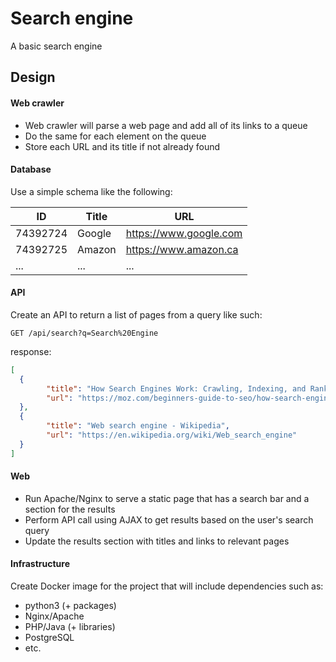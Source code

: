 # Search engine

A basic search engine

## Design

#### Web crawler

- Web crawler will parse a web page and add all of its links to a queue
- Do the same for each element on the queue
- Store each URL and its title if not already found

#### Database

Use a simple schema like the following:

| ID       | Title  | URL                    |
|----------|--------|------------------------|
| 74392724 | Google | https://www.google.com |
| 74392725 | Amazon | https://www.amazon.ca  |
| ...      | ...    | ...                    |

#### API

Create an API to return a list of pages from a query like such:

`GET /api/search?q=Search%20Engine`

response:

```json
[
  {
        "title": "How Search Engines Work: Crawling, Indexing, and Ranking | Beginner&#039;s Guide to SEO - Moz",
        "url": "https://moz.com/beginners-guide-to-seo/how-search-engines-operate"
  },
  {
        "title": "Web search engine - Wikipedia",
        "url": "https://en.wikipedia.org/wiki/Web_search_engine"
  }
]
```

#### Web

- Run Apache/Nginx to serve a static page that has a search bar and a section for the results
- Perform API call using AJAX to get results based on the user's search query
- Update the results section with titles and links to relevant pages

#### Infrastructure

Create Docker image for the project that will include dependencies such as:
- python3 (+ packages)
- Nginx/Apache
- PHP/Java (+ libraries)
- PostgreSQL
- etc.
